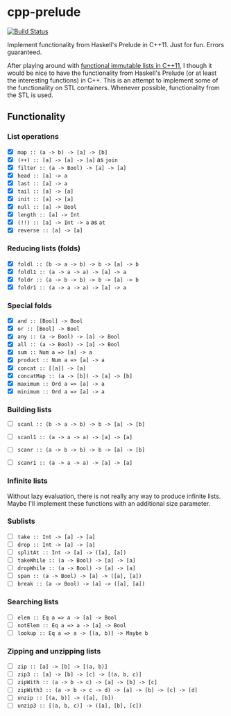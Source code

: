# cpp-prelude
[![Build Status](https://travis-ci.org/kdungs/cpp-prelude.svg?branch=master)](https://travis-ci.org/kdungs/cpp-prelude)

Implement functionality from Haskell's Prelude in C++11. Just for fun. Errors guaranteed.

After playing around with [functional immutable lists in C++11](https://github.com/kdungs/cpp-list), I though it would be nice to have the functionality from Haskell's Prelude (or at least the interesting functions) in C++. This is an attempt to implement some of the functionality on STL containers. Whenever possible, functionality from the STL is used.

## Functionality

### List operations

 * [x] `map :: (a -> b) -> [a] -> [b]`
 * [x] `(++) :: [a] -> [a] -> [a]` as `join`
 * [x] `filter :: (a -> Bool) -> [a] -> [a]`
 * [x] `head :: [a] -> a`
 * [x] `last :: [a] -> a`
 * [x] `tail :: [a] -> [a]`
 * [x] `init :: [a] -> [a]`
 * [x] `null :: [a] -> Bool`
 * [x] `length :: [a] -> Int`
 * [x] `(!!) :: [a] -> Int -> a` as `at`
 * [x] `reverse :: [a] -> [a]`

### Reducing lists (folds)

 * [x] `foldl :: (b -> a -> b) -> b -> [a] -> b`
 * [x] `foldl1 :: (a -> a -> a) -> [a] -> a`
 * [x] `foldr :: (a -> b -> b) -> b -> [a] -> b`
 * [x] `foldr1 :: (a -> a -> a) -> [a] -> a`

### Special folds

 * [x] `and :: [Bool] -> Bool`
 * [x] `or :: [Bool] -> Bool`
 * [x] `any :: (a -> Bool) -> [a] -> Bool`
 * [x] `all :: (a -> Bool) -> [a] -> Bool`
 * [x] `sum :: Num a => [a] -> a`
 * [x] `product :: Num a => [a] -> a`
 * [x] `concat :: [[a]] -> [a]`
 * [x] `concatMap :: (a -> [b]) -> [a] -> [b]`
 * [x] `maximum :: Ord a => [a] -> a`
 * [x] `minimum :: Ord a => [a] -> a`

### Building lists

 * [ ] `scanl :: (b -> a -> b) -> b -> [a] -> [b]`
 * [ ] `scanl1 :: (a -> a -> a) -> [a] -> [a]`
 * [ ] `scanr :: (a -> b -> b) -> b -> [a] -> [b]`
 * [ ] `scanr1 :: (a -> a -> a) -> [a] -> [a]`


### Infinite lists

Without lazy evaluation, there is not really any way to produce infinite
lists. Maybe I'll implement these functions with an additional size
parameter.

### Sublists

 * [ ] `take :: Int -> [a] -> [a]`
 * [ ] `drop :: Int -> [a] -> [a]`
 * [ ] `splitAt :: Int -> [a] -> ([a], [a])`
 * [ ] `takeWhile :: (a -> Bool) -> [a] -> [a]`
 * [ ] `dropWhile :: (a -> Bool) -> [a] -> [a]`
 * [ ] `span :: (a -> Bool) -> [a] -> ([a], [a])`
 * [ ] `break :: (a -> Bool) -> [a] -> ([a], [a])`

### Searching lists

 * [ ] `elem :: Eq a => a -> [a] -> Bool`
 * [ ] `notElem :: Eq a => a -> [a] -> Bool`
 * [ ] `lookup :: Eq a => a -> [(a, b)] -> Maybe b`

### Zipping and unzipping lists 

 * [ ] `zip :: [a] -> [b] -> [(a, b)]`
 * [ ] `zip3 :: [a] -> [b] -> [c] -> [(a, b, c)]`
 * [ ] `zipWith :: (a -> b -> c) -> [a] -> [b] -> [c]`
 * [ ] `zipWith3 :: (a -> b -> c -> d) -> [a] -> [b] -> [c] -> [d]`
 * [ ] `unzip :: [(a, b)] -> ([a], [b])`
 * [ ] `unzip3 :: [(a, b, c)] -> ([a], [b], [c])`
